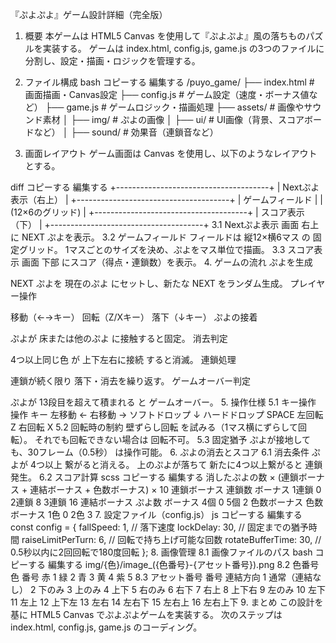 『ぷよぷよ』ゲーム設計詳細（完全版）
1. 概要
本ゲームは HTML5 Canvas を使用して『ぷよぷよ』風の落ちものパズルを実装する。
ゲームは index.html, config.js, game.js の3つのファイルに分割し、設定・描画・ロジックを管理する。

2. ファイル構成
bash
コピーする
編集する
/puyo_game/
  ├── index.html      # 画面描画・Canvas設定
  ├── config.js       # ゲーム設定（速度・ボーナス値など）
  ├── game.js         # ゲームロジック・描画処理
  ├── assets/         # 画像やサウンド素材
  │   ├── img/        # ぷよの画像
  │   ├── ui/         # UI画像（背景、スコアボードなど）
  │   ├── sound/      # 効果音（連鎖音など）
3. 画面レイアウト
ゲーム画面は Canvas を使用し、以下のようなレイアウトとする。

diff
コピーする
編集する
+--------------------------------------+
|          Nextぷよ表示（右上）        |
+--------------------------------------+
|            ゲームフィールド            |
|        (12×6のグリッド)               |
+--------------------------------------+
|            スコア表示（下）            |
+--------------------------------------+
3.1 Nextぷよ表示
画面 右上 に NEXT ぷよを表示。
3.2 ゲームフィールド
フィールドは 縦12×横6マス の 固定グリッド。
1マスごとのサイズを決め、ぷよをマス単位で描画。
3.3 スコア表示
画面 下部 にスコア（得点・連鎖数）を表示。
4. ゲームの流れ
ぷよを生成

NEXT ぷよを 現在のぷよ にセットし、新たな NEXT をランダム生成。
プレイヤー操作

移動（←→キー）
回転（Z/Xキー）
落下（↓キー）
ぷよの接着

ぷよが 床または他のぷよ に接触すると固定。
消去判定

4つ以上同じ色 が 上下左右に接続 すると消滅。
連鎖処理

連鎖が続く限り 落下・消去を繰り返す。
ゲームオーバー判定

ぷよが 13段目を超えて積まれる と ゲームオーバー。
5. 操作仕様
5.1 キー操作
操作	キー
左移動	←
右移動	→
ソフトドロップ	↓
ハードドロップ	SPACE
左回転	Z
右回転	X
5.2 回転時の制約
壁ずらし回転 を試みる（1マス横にずらして回転）。
それでも回転できない場合は 回転不可。
5.3 固定猶予
ぷよが接地しても、30フレーム（0.5秒） は操作可能。
6. ぷよの消去とスコア
6.1 消去条件
ぷよが 4つ以上 繋がると消える。
上のぷよが落ちて 新たに4つ以上繋がると 連鎖発生。
6.2 スコア計算
scss
コピーする
編集する
消したぷよの数 × (連鎖ボーナス + 連結ボーナス + 色数ボーナス) × 10
連鎖ボーナス
連鎖数	ボーナス
1連鎖	0
2連鎖	8
3連鎖	16
連結ボーナス
ぷよ数	ボーナス
4個	0
5個	2
色数ボーナス
色数	ボーナス
1色	0
2色	3
7. 設定ファイル（config.js）
js
コピーする
編集する
const config = {
  fallSpeed: 1,          // 落下速度
  lockDelay: 30,         // 固定までの猶予時間
  raiseLimitPerTurn: 6,  // 回転で持ち上げ可能な回数
  rotateBufferTime: 30,  // 0.5秒以内に2回回転で180度回転
};
8. 画像管理
8.1 画像ファイルのパス
bash
コピーする
編集する
img/{色}/image_({色番号}-{アセット番号}).png
8.2 色番号
色	番号
赤	1
緑	2
青	3
黄	4
紫	5
8.3 アセット番号
番号	連結方向
1	通常（連結なし）
2	下のみ
3	上のみ
4	上下
5	右のみ
6	右下
7	右上
8	上下右
9	左のみ
10	左下
11	左上
12	上下左
13	左右
14	左右下
15	左右上
16	左右上下
9. まとめ
この設計を基に HTML5 Canvas でぷよぷよゲームを実装する。
次のステップは index.html, config.js, game.js のコーディング。
